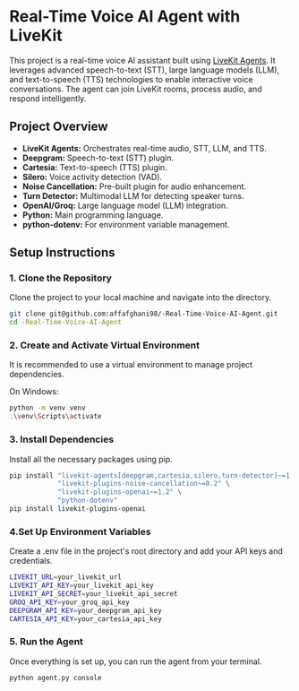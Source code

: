 # Real-Time Voice AI Agent with LiveKit

This project is a real-time voice AI assistant built using [LiveKit Agents](https://docs.livekit.io/agents/). It leverages advanced speech-to-text (STT), large language models (LLM), and text-to-speech (TTS) technologies to enable interactive voice conversations. The agent can join LiveKit rooms, process audio, and respond intelligently.

## Project Overview

* **LiveKit Agents:** Orchestrates real-time audio, STT, LLM, and TTS.
* **Deepgram:** Speech-to-text (STT) plugin.
* **Cartesia:** Text-to-speech (TTS) plugin.
* **Silero:** Voice activity detection (VAD).
* **Noise Cancellation:** Pre-built plugin for audio enhancement.
* **Turn Detector:** Multimodal LLM for detecting speaker turns.
* **OpenAI/Groq:** Large language model (LLM) integration.
* **Python:** Main programming language.
* **python-dotenv:** For environment variable management.

## Setup Instructions

### 1. Clone the Repository

Clone the project to your local machine and navigate into the directory.

```bash
git clone git@github.com:affafghani98/-Real-Time-Voice-AI-Agent.git
cd -Real-Time-Voice-AI-Agent
```
### 2. Create and Activate Virtual Environment

It is recommended to use a virtual environment to manage project dependencies.

On Windows:

```bash
python -m venv venv
.\venv\Scripts\activate
```



### 3. Install Dependencies

Install all the necessary packages using pip.

```bash
pip install "livekit-agents[deepgram,cartesia,silero,turn-detector]~=1.2" \
            "livekit-plugins-noise-cancellation~=0.2" \
            "livekit-plugins-openai~=1.2" \
            "python-dotenv"
pip install livekit-plugins-openai

```

### 4.Set Up Environment Variables

Create a .env file in the project's root directory and add your API keys and credentials.
```bash
LIVEKIT_URL=your_livekit_url
LIVEKIT_API_KEY=your_livekit_api_key
LIVEKIT_API_SECRET=your_livekit_api_secret
GROQ_API_KEY=your_groq_api_key
DEEPGRAM_API_KEY=your_deepgram_api_key
CARTESIA_API_KEY=your_cartesia_api_key
```

### 5. Run the Agent

Once everything is set up, you can run the agent from your terminal.
```bash
python agent.py console
```
